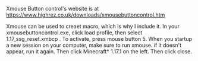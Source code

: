 Xmouse Button control's website is at https://www.highrez.co.uk/downloads/xmousebuttoncontrol.htm


Xmouse can be used to creaet macro, which is why I include it.
In your xmousebuttoncontrol.exe, click load profile, then select 1.17_ssg_reset.xmbcp .
To activate, press mouse button 5.
When you startup a new session on your computer, make sure to run xmouse.
if it doesn't appear, run it again.
Then click Minecraft* 1.17.1 on the left.
Then click close.
